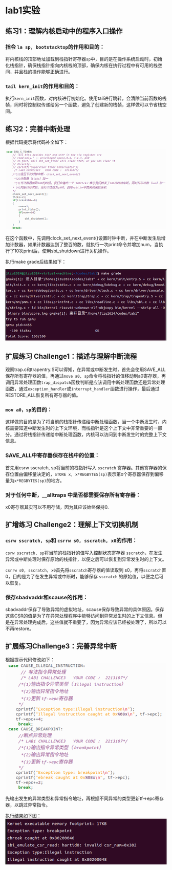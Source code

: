 # lab1实验

## 练习1：理解内核启动中的程序入口操作



### 指令 `la sp, bootstacktop`的作用和目的：

将内核栈的顶部地址加载到栈指针寄存器`sp`中，目的是在操作系统启动时，初始化栈指针，确保栈指针指向内核栈的顶部，确保内核在执行过程中有可用的栈空间，并且栈的操作能够正确进行。

### `tail kern_init`的作用和目的：

执行`kern_init`函数，对内核进行初始化。使用tail进行跳转，会清除当前函数的栈帧，同时将控制权传递给另一个函数，避免了创建新的栈帧，这样做可以节省栈空间。

## 练习2：完善中断处理

根据代码提示将代码补全如下：

![image-20240926150650643](image\image-20240926150650643.png)

在这个函数中，先调用clock_set_next_event()设置时钟中断，并在中断发生后增加计数器，如果计数器达到了整百的数，就执行一次print命令并增加num，当执行了10次print后，使用sbi_shutdown进行关机操作。

执行make grade后结果如下：

![image-20240926151057584](image\image-20240926151057584.png)

## 扩展练习 Challenge1：描述与理解中断流程

观察trap.c和trapentry.S可以得知，在异常或中断发生时，首先会使用SAVE_ALL保存所有寄存器的值，再通过`move a0, sp`命令将栈指针的值移动到a0寄存器，再调用异常处理函数`trap_dispatch`函数判断是应该调用中断处理函数还是异常处理函数，通过`exception_handler`或`interrupt_handler`函数进行操作，最后通过RESTORE_ALL恢复所有寄存器的值。

### `mov a0，sp`的目的：

这样做的目的是为了将当前的栈指针传递给中断处理函数，当一个中断发生时，内核需要知道中断发生时的上下文环境，而栈指针是这个上下文中非常重要的一部分。通过将栈指针传递给中断处理函数，内核可以访问到中断发生时的完整上下文信息。

### SAVE_ALL中寄存器保存在栈中的位置：

首先用csrw sscratch, sp将当前的栈指针写入 `sscratch` 寄存器。其他寄存器的保存位置由偏移量决定的，`STORE x, x*REGBYTES(sp)`表示第x个寄存器保存到偏移量为`x*REGBYTES(sp)`的地方。

### 对于任何中断，__alltraps 中是否都需要保存所有寄存器：

x0寄存器其实可以不用存储，因为其应该始终保持0.

## 扩增练习 Challenge2：理解上下文切换机制

### `csrw sscratch, sp`和 `csrrw s0, sscratch, x0`的作用：

`csrw sscratch, sp`将当前的栈指针的值写入控制状态寄存器 `sscratch`，在发生异常或中断处理时保存原始的栈指针，以便之后可以恢复到异常发生时的上下文。

`csrrw s0, sscratch, x0`首先将` sscratch `寄存器的值读取到 s0，再将`sscratch`置0，目的是为了在发生异常或中断时，能够保存 `sscratch` 的原始值，以便之后可以恢复。

### 保存sbadvaddr和scause的作用：

sbadvaddr保存了导致异常的虚拟地址，scause保存导致异常的具体原因。保存这些CSR的值是为了在异常处理程序中能够访问到异常发生时的上下文信息。但是在异常处理完成后，这些值就不重要了，因为异常应该已经被处理了，所以可以不再restore。

## 扩展练习Challenge3：完善异常中断

根据提示代码修改如下：
![image-20240926162850334](image\image-20240926162850334.png)

先输出发生的异常类型和异常指令地址，再根据不同异常的类型更新tf->epc寄存器，以跳过异常指令。

执行结果如下图：
![image-20240926163457212](image\image-20240926163457212.png)

